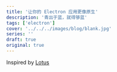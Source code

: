 ```yaml
---
title: '让你的 Electron 应用更像原生'
description: '青出于蓝，就得够蓝'
tags: ['electron']
cover: '../../../images/blog/blank.jpg'
series: ''
draft: true
original: true
---
```


Inspired by [Lotus](https://getlotus.app/21-making-electron-apps-feel-native-on-mac)

